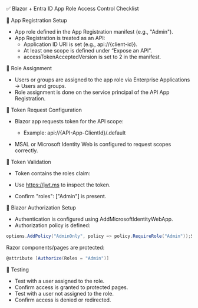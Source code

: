 ﻿✅ Blazor + Entra ID App Role Access Control Checklist

🔧 App Registration Setup

- App role defined in the App Registration manifest (e.g., "Admin").
- App Registration is treated as an API:
  - Application ID URI is set (e.g., api://{client-id}).
  - At least one scope is defined under “Expose an API”.
  - accessTokenAcceptedVersion is set to 2 in the manifest.



👥 Role Assignment

- Users or groups are assigned to the app role via Enterprise Applications → Users and groups.
- Role assignment is done on the service principal of the API App Registration.

🔐 Token Request Configuration

- Blazor app requests token for the API scope:

  - Example: api://{API-App-ClientId}/.default


- MSAL or Microsoft Identity Web is configured to request scopes correctly.

🧾 Token Validation

- Token contains the roles claim:

- Use https://jwt.ms to inspect the token.
- Confirm "roles": ["Admin"] is present.



🧰 Blazor Authorization Setup

- Authentication is configured using AddMicrosoftIdentityWebApp.
- Authorization policy is defined:

```C#
options.AddPolicy("AdminOnly", policy => policy.RequireRole("Admin"));Show more lines
```

 Razor components/pages are protected:

```C#
@attribute [Authorize(Roles = "Admin")]
```

🧪 Testing

- Test with a user assigned to the role.
- Confirm access is granted to protected pages.
- Test with a user not assigned to the role.
- Confirm access is denied or redirected.

